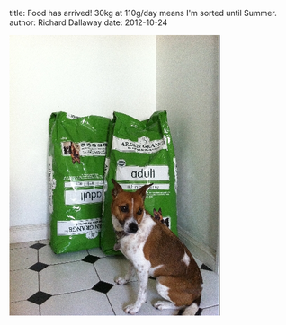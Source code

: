 
title: Food has arrived! 30kg at 110g/day means I'm sorted until Summer.
author: Richard Dallaway
date: 2012-10-24

<div>
<a href="/media/YCphoto.JPG">
<img width="374" src="/media/YCphoto.JPG.500.JPG" height="500"></img>
</a>
</div>



  


    